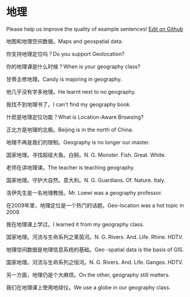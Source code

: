 # 地理

Please help us improve the quality of example sentences! [Edit on Github](https://github.com/jiyushe/jiyu-example-sentence-source/blob/main/chinese/dili_2.md)

<p><span class="chinese">地图和地理空间数据。</span><span class="english">Maps and geospatial data.</span></p>

<p><span class="chinese">你支持地理定位吗？</span><span class="english">Do you support Geolocation?</span></p>

<p><span class="chinese">你的地理课是什么时候？</span><span class="english">When is your geography class?</span></p>

<p><span class="chinese">甘蒂主修地理。</span><span class="english">Candy is majoring in geography.</span></p>

<p><span class="chinese">他几乎没有学多地理。</span><span class="english">He learnt next to no geography.</span></p>

<p><span class="chinese">我找不到地理书了。</span><span class="english">I can't find my geography book.</span></p>

<p><span class="chinese">什麽是地理定位功能？</span><span class="english">What is Location-Aware Browsing?</span></p>

<p><span class="chinese">正北方是地理的北极。</span><span class="english">Beijing is in the north of China.</span></p>

<p><span class="chinese">地理不再是我们的限制。</span><span class="english">Geography is no longer our master.</span></p>

<p><span class="chinese">国家地理。寻找超级大鱼。白鲟。</span><span class="english">N. G. Monster. Fish. Great. White.</span></p>

<p><span class="chinese">老师在讲地理课。</span><span class="english">The teacher is teaching geography.</span></p>

<p><span class="chinese">国家地理。守护大自然。意大利。</span><span class="english">N. G. Guardians. Of. Nature. Italy.</span></p>

<p><span class="chinese">洛伊先生是一名地理教授。</span><span class="english">Mr. Loewi was a geography professor.</span></p>

<p><span class="chinese">在2009年里，地理定位是一个热门的话题。</span><span class="english">Geo-location was a hot topic in 2009.</span></p>

<p><span class="chinese">我在地理课上学过。</span><span class="english">I learned it from my geography class.</span></p>

<p><span class="chinese">国家地理。河流与生命系列之莱茵河。</span><span class="english">N. G. Rivers. And. Life. Rhine. HDTV.</span></p>

<p><span class="chinese">地理空间数据是地理信息系统的基础。</span><span class="english">Geo -spatial data is the basis of GIS.</span></p>

<p><span class="chinese">国家地理。河流与生命系列之恒河。</span><span class="english">N. G. Rivers. And. Life. Ganges. HDTV.</span></p>

<p><span class="chinese">另一方面，地理仍是个大麻烦。</span><span class="english">On the other, geography still matters.</span></p>

<p><span class="chinese">我们在地理课上使用地球仪。</span><span class="english">We use a globe in our geography class.</span></p>


